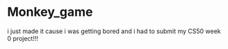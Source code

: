 # Monkey_game
i just made it cause i was getting bored and i had to submit my CS50 week 0 project!!!
